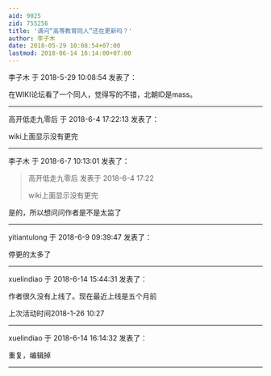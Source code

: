 ```yaml
---
aid: 9025
zid: 755256
title: '请问“高等教育同人”还在更新吗？'
author: 李子木
date: 2018-05-29 10:08:54+07:00
lastmod: 2018-06-14 16:14:00+07:00
---
```


李子木 于 2018-5-29 10:08:54 发表了：

在WIKI论坛看了一个同人，觉得写的不错，北朝ID是mass。

---------

高开低走九零后 于 2018-6-4 17:22:13 发表了：

wiki上面显示没有更完

---------

李子木 于 2018-6-7 10:13:01 发表了：

> 高开低走九零后 发表于 2018-6-4 17:22
> 
> wiki上面显示没有更完



是的，所以想问问作者是不是太监了

---------

yitiantulong 于 2018-6-9 09:39:47 发表了：

停更的太多了

---------

xuelindiao 于 2018-6-14 15:44:31 发表了：

作者很久没有上线了。现在最近上线是五个月前 

上次活动时间2018-1-26 10:27

---------

xuelindiao 于 2018-6-14 16:14:32 发表了：

重复，编辑掉

---------


